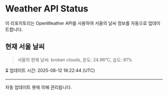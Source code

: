 
# Weather API Status

이 리포지토리는 OpenWeather API를 사용하여 서울의 날씨 정보를 자동으로 업데이트합니다.

## 현재 서울 날씨
> 서울의 현재 날씨: broken clouds, 온도: 24.96°C, 습도: 81%

⏳ 업데이트 시간: 2025-08-12 18:22:44 (UTC)

---
자동 업데이트 봇에 의해 관리됩니다.
